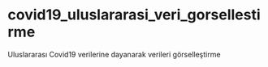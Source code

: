 # covid19_uluslararasi_veri_gorsellestirme
Uluslararası Covid19 verilerine dayanarak verileri görselleştirme

